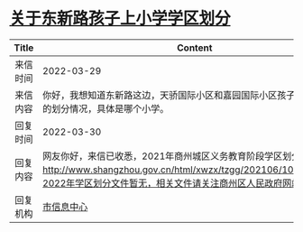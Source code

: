 # <a href="http://www.shangluo.gov.cn/zmhd/ldxxxx.jsp?urltype=leadermail.LeaderMailContentUrl&wbtreeid=1112&leadermailid=8913">关于东新路孩子上小学学区划分</a>
|Title|Content|
|:---:|---|
|来信时间|2022-03-29|
|来信内容|你好，我想知道东新路这边，天骄国际小区和嘉园国际小区孩子上小学学区的划分情况，具体是哪个小学。|
|回复时间|2022-03-30|
|回复内容|网友你好，来信已收悉，2021年商州城区义务教育阶段学区划分见：http://www.shangzhou.gov.cn/html/xwzx/tzgg/202106/100332.html，2022年学区划分文件暂无，相关文件请关注商州区人民政府网站。|
|回复机构|<a href="../../categories/agencies/市信息中心.md">市信息中心</a>|
